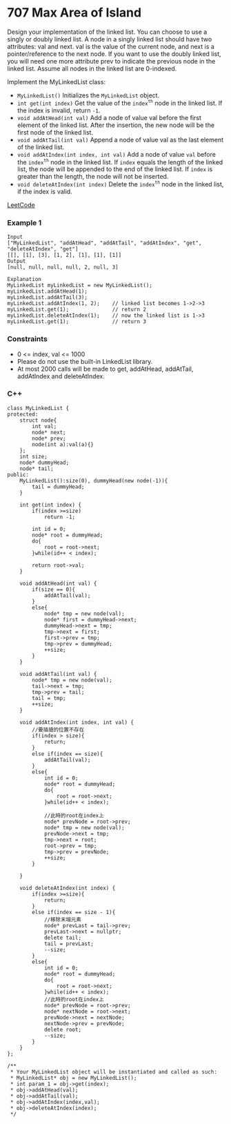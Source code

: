 # 707 Max Area of Island

Design your implementation of the linked list. You can choose to use a singly or doubly linked list.
A node in a singly linked list should have two attributes: val and next. val is the value of the current node, and next is a pointer/reference to the next node.
If you want to use the doubly linked list, you will need one more attribute prev to indicate the previous node in the linked list. Assume all nodes in the linked list are 0-indexed.

Implement the MyLinkedList class:

* `MyLinkedList()` Initializes the `MyLinkedList` object.
* `int get(int index)` Get the value of the `index`<sup>`th`</sup> node in the linked list. If the index is invalid, return `-1`.
* `void addAtHead(int val)` Add a node of value val before the first element of the linked list. After the insertion, the new node will be the first node of the linked list.
* `void addAtTail(int val)` Append a node of value val as the last element of the linked list.
* `void addAtIndex(int index, int val)` Add a node of value `val` before the `index`<sup>`th`</sup> node in the linked list. If `index` equals the length of the linked list, the node will be appended to the end of the linked list. If `index` is greater than the length, the node will not be inserted.
* `void deleteAtIndex(int index)` Delete the `index`<sup>`th`</sup> node in the linked list, if the index is valid.
  
[LeetCode](https://leetcode.cn/problems/design-linked-list/)

### Example 1

```
Input
["MyLinkedList", "addAtHead", "addAtTail", "addAtIndex", "get", "deleteAtIndex", "get"]
[[], [1], [3], [1, 2], [1], [1], [1]]
Output
[null, null, null, null, 2, null, 3]

Explanation
MyLinkedList myLinkedList = new MyLinkedList();
myLinkedList.addAtHead(1);
myLinkedList.addAtTail(3);
myLinkedList.addAtIndex(1, 2);    // linked list becomes 1->2->3
myLinkedList.get(1);              // return 2
myLinkedList.deleteAtIndex(1);    // now the linked list is 1->3
myLinkedList.get(1);              // return 3
```

### Constraints

* 0 <= index, val <= 1000
* Please do not use the built-in LinkedList library.
* At most 2000 calls will be made to get, addAtHead, addAtTail, addAtIndex and deleteAtIndex.

### C++ 

```
class MyLinkedList {
protected:
    struct node{
        int val;
        node* next;
        node* prev;
        node(int a):val(a){}
    };
    int size;
    node* dummyHead;
    node* tail;
public:
    MyLinkedList():size(0), dummyHead(new node(-1)){
        tail = dummyHead;
    }
    
    int get(int index) {
        if(index >=size)
            return -1;
        
        int id = 0;
        node* root = dummyHead;
        do{
            root = root->next;
        }while(id++ < index);

        return root->val;
    }
    
    void addAtHead(int val) {
        if(size == 0){
            addAtTail(val);
        }
        else{
            node* tmp = new node(val);
            node* first = dummyHead->next;
            dummyHead->next = tmp;
            tmp->next = first;
            first->prev = tmp;
            tmp->prev = dummyHead;
            ++size;            
        }
    }
    
    void addAtTail(int val) {
        node* tmp = new node(val);
        tail->next = tmp;
        tmp->prev = tail;
        tail = tmp;
        ++size;
    }
    
    void addAtIndex(int index, int val) {
        //要插搶的位置不存在
        if(index > size){
            return;
        }
        else if(index == size){
            addAtTail(val);
        }
        else{
            int id = 0;
            node* root = dummyHead;
            do{
                root = root->next;
            }while(id++ < index);  

            //此時的root在index上
            node* prevNode = root->prev;
            node* tmp = new node(val);
            prevNode->next = tmp;
            tmp->next = root;
            root->prev = tmp;
            tmp->prev = prevNode;
            ++size;
        }    

    }
    
    void deleteAtIndex(int index) {
        if(index >=size){
            return;
        }
        else if(index == size - 1){
            //移除末端元素
            node* prevLast = tail->prev;
            prevLast->next = nullptr;
            delete tail;
            tail = prevLast;
            --size;
        }
        else{
            int id = 0;
            node* root = dummyHead;
            do{
                root = root->next;
            }while(id++ < index); 
            //此時的root在index上
            node* prevNode = root->prev;
            node* nextNode = root->next;
            prevNode->next = nextNode;
            nextNode->prev = prevNode;
            delete root;
            --size;
        }
    }
};

/**
 * Your MyLinkedList object will be instantiated and called as such:
 * MyLinkedList* obj = new MyLinkedList();
 * int param_1 = obj->get(index);
 * obj->addAtHead(val);
 * obj->addAtTail(val);
 * obj->addAtIndex(index,val);
 * obj->deleteAtIndex(index);
 */
```